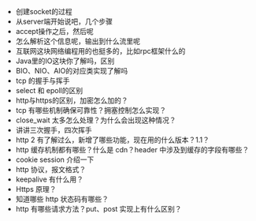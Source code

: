 - 创建socket的过程
- 从server端开始说吧，几个步骤
- accept操作之后，然后呢
- 怎么解析这个信息呢，输出到什么流里呢
- 互联网这块网络编程用的也挺多的，比如rpc框架什么的
- Java里的IO这块你了解吗，区别
- BIO、NIO、AIO的对应类实现了解吗
- tcp 的握手与挥手
- select 和 epoll的区别
- http与https的区别，加密怎么加的？
- tcp 有哪些机制确保可靠性？拥塞控制怎么实现？
- close_wait 太多怎么处理？为什么会出现这种情况？
- 讲讲三次握手，四次挥手
- http 2 有了解过么，新增了哪些功能，现在用的什么版本？1.1？
- http 缓存机制都有哪些？什么是 cdn？header 中涉及到缓存的字段有哪些？
- cookie session 介绍一下
- http 协议，报文格式？
- keepalive 有什么用？
- Https 原理？
- 知道哪些 http 状态码有哪些？
- http 有哪些请求方法？put、post 实现上有什么区别？